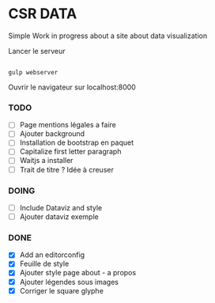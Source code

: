 CSR DATA
======

Simple Work in progress about a site about data visualization

Lancer le serveur

```

gulp webserver

```

Ouvrir le navigateur sur localhost:8000

### TODO

- [ ] Page mentions légales a faire
- [ ] Ajouter background
- [ ] Installation de bootstrap en paquet
- [ ] Capitalize first letter paragraph
- [ ] Waitjs a installer
- [ ] Trait de titre ?  Idée à creuser

### DOING

- [ ] Include Dataviz and style
- [ ] Ajouter dataviz exemple

### DONE

- [x] Add an editorconfig
- [x] Feuille de style
- [x] Ajouter style page about - a propos
- [x] Ajouter légendes sous images
- [x] Corriger le square glyphe
